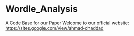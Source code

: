 # Wordle_Analysis
A Code Base for our Paper
Welcome to our official website: https://sites.google.com/view/ahmad-chaddad
